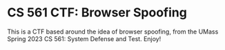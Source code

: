 # CS 561 CTF: Browser Spoofing

This is a CTF based around the idea of browser spoofing, from the UMass Spring 2023 CS 561: System Defense and Test. Enjoy!
